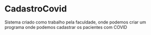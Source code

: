 # CadastroCovid
Sistema criado como trabalho pela faculdade, onde podemos criar um programa onde podemos cadastrar os pacientes com COVID
